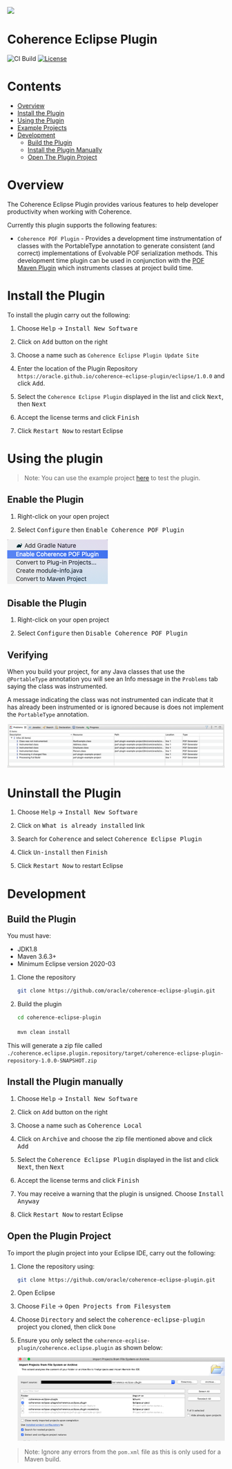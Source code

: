 <!--

  Copyright (c) 2021 Oracle and/or its affiliates.

  Licensed under the Universal Permissive License v 1.0 as shown at
  https://oss.oracle.com/licenses/upl.

-->

<img src=https://oracle.github.io/coherence/assets/images/logo-red.png><img>

# Coherence Eclipse Plugin
   
![CI Build](https://github.com/oracle/coherence-eclipse-plugin/workflows/Java%20CI/badge.svg)
[![License](http://img.shields.io/badge/license-UPL%201.0-blue.svg)](https://oss.oracle.com/licenses/upl/)

# Contents

* [Overview](#overview)
* [Install the Plugin](#install-the-plugin)
* [Using the Plugin](#using-the-plugin)
* [Example Projects](examples/pof-plugin-example-project)
* [Development](#development)
  * [Build the Plugin](#build-the-plugin)
  * [Install the Plugin Manually](#install-the-plugin-manually)
  * [Open The Plugin Project](#open-the-plugin-project)


# Overview

The Coherence Eclipse Plugin provides various features to help developer productivity
when working with Coherence.

Currently this plugin supports the following features:
* `Coherence POF Plugin` - Provides a development time instrumentation of classes with the PortableType annotation to generate
  consistent (and correct) implementations of Evolvable POF serialization methods.
  This development time plugin can be used in conjunction with the [POF Maven Plugin](https://github.com/oracle/coherence/tree/master/prj/plugins/maven/pof-maven-plugin) which instruments classes at project build time.

# Install the Plugin

To install the plugin carry out the following:

1. Choose <kbd>Help</kbd> -> <kbd>Install New Software</kbd>

1. Click on <kbd>Add</kbd> button on the right

1. Choose a name such as `Coherence Eclipse Plugin Update Site`

1. Enter the location of the Plugin Repository `https://oracle.github.io/coherence-eclipse-plugin/eclipse/1.0.0` and click <kbd>Add</kbd>.

1. Select the `Coherence Eclipse Plugin` displayed in the list and click <kbd>Next</kbd>, then <kbd>Next</kbd>

1. Accept the license terms and click <kbd>Finish</kbd>

1. Click <kbd>Restart Now</kbd> to restart Eclipse

# Using the plugin

> Note: You can use the example project [here](examples/pof-plugin-example-project) to test the plugin.

## Enable the Plugin

1. Right-click on your open project

2. Select <kbd>Configure</kbd> then <kbd>Enable Coherence POF Plugin</kbd>

![Messages](assets/enable.png)

## Disable the Plugin

1. Right-click on your open project

2. Select <kbd>Configure</kbd> then <kbd>Disable Coherence POF Plugin</kbd>

## Verifying

When you build your project, for any Java classes that use the `@PortableType` annotation
you will see an Info message in the `Problems` tab saying the class was instrumented.

A message indicating the class was not instrumented can indicate that it has already been instrumented
or is ignored because is does not implement the `PortableType` annotation.

![Messages](assets/messages.png)
   
# Uninstall the Plugin

1. Choose <kbd>Help</kbd> -> <kbd>Install New Software</kbd>

1. Click on <kbd>What is already installed</kbd> link

1. Search for <kbd>Coherence</kbd> and select <kbd>Coherence Eclipse Plugin</kbd>

1. Click <kbd>Un-install</kbd> then <kbd>Finish</kbd>

1. Click <kbd>Restart Now</kbd> to restart Eclipse  

# Development

## Build the Plugin

You must have:
* JDK1.8
* Maven 3.6.3+
* Minimum Eclipse version 2020-03

1. Clone the repository

   ```bash
   git clone https://github.com/oracle/coherence-eclipse-plugin.git
   ```

1. Build the plugin

   ```bash
   cd coherence-eclipse-plugin
   
   mvn clean install
   ```

This will generate a zip file called `./coherence.eclipse.plugin.repository/target/coherence-eclipse-plugin-repository-1.0.0-SNAPSHOT.zip`

## Install the Plugin manually

1. Choose <kbd>Help</kbd> -> <kbd>Install New Software</kbd>

1. Click on <kbd>Add</kbd> button on the right

1. Choose a name such as <kbd>Coherence Local</kbd>

1. Click on <kbd>Archive</kbd> and choose the zip file mentioned above and click <kbd>Add</kbd>

1. Select the <kbd>Coherence Eclipse Plugin</kbd> displayed in the list and click <kbd>Next</kbd>, then <kbd>Next</kbd>

1. Accept the license terms and click <kbd>Finish</kbd>

1. You may receive a warning that the plugin is unsigned. Choose <kbd>Install Anyway</kbd>

1. Click <kbd>Restart Now</kbd> to restart Eclipse  

## Open the Plugin Project

To import the plugin project into your Eclipse IDE, carry out the following:

1. Clone the repository using:

   ```bash
   git clone https://github.com/oracle/coherence-eclipse-plugin.git
   ```

1. Open Eclipse

1. Choose <kbd>File</kbd> -> <kbd>Open Projects from Filesystem</kbd>

1. Choose <kbd>Directory</kbd> and select the <kbd>coherence-eclipse-plugin</kbd> project you cloned, then click `Done`

1. Ensure you only select the `coherence-ecplise-plugin/coherence.eclipse.plugin` as shown below:

   ![Import](assets/import.png)

> Note: Ignore any errors from the `pom.xml` file as this is only used for a Maven build.
